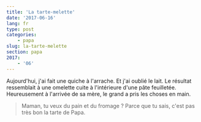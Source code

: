 ```yaml
---
title: 'La tarte-melette'
date: '2017-06-16'
lang: fr
type: post
categories:
    - papa
slug: la-tarte-melette
section: papa
2017:
    - '06'
---
```


Aujourd'hui, j'ai fait une quiche à l'arrache. Et j'ai oublié le lait. Le résultat ressemblait à une omelette cuite à l'intérieure d'une pâte feuilletée. Heureusement à l'arrivée de sa mère, le grand a pris les choses en main.

> Maman, tu veux du pain et du fromage ? Parce que tu sais, c'est pas très bon la tarte de Papa.